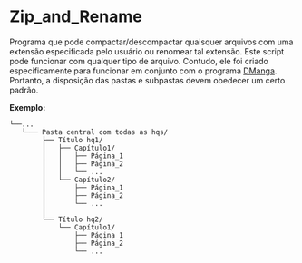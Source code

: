 # Zip_and_Rename
 Programa que pode compactar/descompactar quaisquer arquivos com uma extensão especificada pelo usuário ou renomear tal extensão.
 Este script pode funcionar com qualquer tipo de arquivo. Contudo, ele foi criado especificamente para funcionar em conjunto com o programa [DManga](https://github.com/dkeas/DManga). Portanto, a disposição das pastas e subpastas devem obedecer um certo padrão.
 
 __Exemplo:__
 ```
└──...
    └─── Pasta central com todas as hqs/
         ├── Título hq1/
         │   ├── Capítulo1/
         │   │   ├── Página_1
         │   │   ├── Página_2
         │   │   └── ...
         │   └── Capítulo2/
         │       ├── Página_1
         │       ├── Página_2
         │       └── ...
         │   
         └── Título hq2/
             └── Capítulo1/
                 ├── Página_1
                 ├── Página_2
                 └── ...


